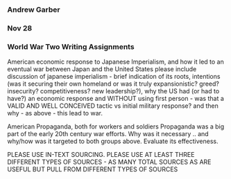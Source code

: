 ### Andrew Garber
### Nov 28
### World War Two Writing Assignments
American economic response to Japanese Imperialism, and how it led to an eventual war between Japan and the United States 
please include discussion of japanese imperialism - brief indication of its roots, intentions (was it securing their own homeland or was it truly expansionistic? greed? insecurity? competitiveness? new leadership?), why the US had  (or had to have?) an economic response and WITHOUT using first person - was that a VALID AND WELL CONCEIVED tactic vs initial military response? and then why - as above - this lead to war. 

American Propaganda, both for workers and soldiers
Propaganda was a big part of the early 20th century war efforts.  Why was it necessary .. and why/how was it targeted to both groups above. Evaluate its effectiveness. 

PLEASE USE IN-TEXT SOURCING. PLEASE USE AT LEAST THREE DIFFERENT TYPES OF SOURCES - AS MANY TOTAL SOURCES AS ARE USEFUL BUT PULL FROM DIFFERENT TYPES OF SOURCES